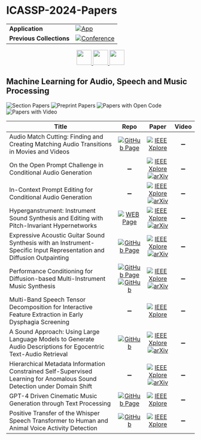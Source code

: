 # ICASSP-2024-Papers

<table>
    <tr>
        <td><strong>Application</strong></td>
        <td>
            <a href="https://huggingface.co/spaces/DmitryRyumin/NewEraAI-Papers" style="float:left;">
                <img src="https://img.shields.io/badge/🤗-NewEraAI--Papers-FFD21F.svg" alt="App" />
            </a>
        </td>
    </tr>
    <tr>
        <td><strong>Previous Collections</strong></td>
        <td>
            <a href="https://github.com/DmitryRyumin/ICASSP-2023-24-Papers/blob/main/README_2023.md">
                <img src="http://img.shields.io/badge/ICASSP-2023-0073AE.svg" alt="Conference">
            </a>
        </td>
    </tr>
</table>

<div align="center">
    <a href="https://github.com/DmitryRyumin/ICASSP-2023-24-Papers/blob/main/sections/2024/main/SPTM-P4.md">
        <img src="https://cdn.jsdelivr.net/gh/DmitryRyumin/NewEraAI-Papers@main/images/left.svg" width="40" alt="" />
    </a>
    <a href="https://github.com/DmitryRyumin/ICASSP-2023-24-Papers/">
        <img src="https://cdn.jsdelivr.net/gh/DmitryRyumin/NewEraAI-Papers@main/images/home.svg" width="40" alt="" />
    </a>
    <a href="https://github.com/DmitryRyumin/ICASSP-2023-24-Papers/blob/main/sections/2024/main/MMSP-P2.md">
        <img src="https://cdn.jsdelivr.net/gh/DmitryRyumin/NewEraAI-Papers@main/images/right.svg" width="40" alt="" />
    </a>
</div>

## Machine Learning for Audio, Speech and Music Processing

![Section Papers](https://img.shields.io/badge/Section%20Papers-11-42BA16) ![Preprint Papers](https://img.shields.io/badge/Preprint%20Papers-7-b31b1b) ![Papers with Open Code](https://img.shields.io/badge/Papers%20with%20Open%20Code-3-1D7FBF) ![Papers with Video](https://img.shields.io/badge/Papers%20with%20Video-0-FF0000)

| **Title** | **Repo** | **Paper** | **Video** |
|-----------|:--------:|:---------:|:---------:|
| Audio Match Cutting: Finding and Creating Matching Audio Transitions in Movies and Videos | [![GitHub Page](https://img.shields.io/badge/GitHub-Page-159957.svg)](https://denfed.github.io/audiomatchcut/) | [![IEEE Xplore](https://img.shields.io/badge/IEEE-10447306-E4A42C.svg)](https://ieeexplore.ieee.org/document/10447306) | :heavy_minus_sign: |
| On the Open Prompt Challenge in Conditional Audio Generation | :heavy_minus_sign: | [![IEEE Xplore](https://img.shields.io/badge/IEEE-10447897-E4A42C.svg)](https://ieeexplore.ieee.org/document/10447897) <br /> [![arXiv](https://img.shields.io/badge/arXiv-2311.00897-b31b1b.svg)](https://arxiv.org/abs/2311.00897) | :heavy_minus_sign: |
| In-Context Prompt Editing for Conditional Audio Generation | :heavy_minus_sign: | [![IEEE Xplore](https://img.shields.io/badge/IEEE-10446431-E4A42C.svg)](https://ieeexplore.ieee.org/document/10446431) <br /> [![arXiv](https://img.shields.io/badge/arXiv-2311.00895-b31b1b.svg)](https://arxiv.org/abs/2311.00895) | :heavy_minus_sign: |
| Hyperganstrument: Instrument Sound Synthesis and Editing with Pitch-Invariant Hypernetworks | [![WEB Page](https://img.shields.io/badge/WEB-Page-159957.svg)](https://noto.li/MLIuBC) | [![IEEE Xplore](https://img.shields.io/badge/IEEE-10447847-E4A42C.svg)](https://ieeexplore.ieee.org/document/10447847) <br /> [![arXiv](https://img.shields.io/badge/arXiv-2401.04558-b31b1b.svg)](https://arxiv.org/abs/2401.04558) | :heavy_minus_sign: |
| Expressive Acoustic Guitar Sound Synthesis with an Instrument-Specific Input Representation and Diffusion Outpainting | [![GitHub Page](https://img.shields.io/badge/GitHub-Page-159957.svg)](https://hanshounsu.github.io/guitar-synthesis-diffusion-outpainting/) | [![IEEE Xplore](https://img.shields.io/badge/IEEE-10446678-E4A42C.svg)](https://ieeexplore.ieee.org/document/10446678) <br /> [![arXiv](https://img.shields.io/badge/arXiv-2401.13498-b31b1b.svg)](https://arxiv.org/abs/2401.13498) | :heavy_minus_sign: |
| Performance Conditioning for Diffusion-based Multi-Instrument Music Synthesis | [![GitHub Page](https://img.shields.io/badge/GitHub-Page-159957.svg)](https://benadar293.github.io/midipm) <br /> [![GitHub](https://img.shields.io/github/stars/benadar293/midipm?style=flat)](https://github.com/benadar293/midipm) | [![IEEE Xplore](https://img.shields.io/badge/IEEE-10445979-E4A42C.svg)](https://ieeexplore.ieee.org/document/10445979) <br /> [![arXiv](https://img.shields.io/badge/arXiv-2309.12283-b31b1b.svg)](https://arxiv.org/abs/2309.12283) | :heavy_minus_sign: |
| Multi-Band Speech Tensor Decomposition for Interactive Feature Extraction in Early Dysphagia Screening | :heavy_minus_sign: | [![IEEE Xplore](https://img.shields.io/badge/IEEE-10447365-E4A42C.svg)](https://ieeexplore.ieee.org/document/10447365) | :heavy_minus_sign: |
| A Sound Approach: Using Large Language Models to Generate Audio Descriptions for Egocentric Text-Audio Retrieval | [![GitHub](https://img.shields.io/github/stars/oncescuandreea/audio_egovlp?style=flat)](https://github.com/oncescuandreea/audio_egovlp) | [![IEEE Xplore](https://img.shields.io/badge/IEEE-10448486-E4A42C.svg)](https://ieeexplore.ieee.org/document/10448486) <br /> [![arXiv](https://img.shields.io/badge/arXiv-2402.19106-b31b1b.svg)](https://arxiv.org/abs/2402.19106) | :heavy_minus_sign: |
| Hierarchical Metadata Information Constrained Self-Supervised Learning for Anomalous Sound Detection under Domain Shift | :heavy_minus_sign: | [![IEEE Xplore](https://img.shields.io/badge/IEEE-10446044-E4A42C.svg)](https://ieeexplore.ieee.org/document/10446044) <br /> [![arXiv](https://img.shields.io/badge/arXiv-2309.07498-b31b1b.svg)](https://arxiv.org/abs/2309.07498) | :heavy_minus_sign: |
| GPT-4 Driven Cinematic Music Generation through Text Processing | [![GitHub Page](https://img.shields.io/badge/GitHub-Page-159957.svg)](https://audiomatic-research.github.io/herrmann-1/) | [![IEEE Xplore](https://img.shields.io/badge/IEEE-10447950-E4A42C.svg)](https://ieeexplore.ieee.org/document/10447950) | :heavy_minus_sign: |
| Positive Transfer of the Whisper Speech Transformer to Human and Animal Voice Activity Detection | [![GitHub](https://img.shields.io/github/stars/nianlonggu/WhisperSeg?style=flat)](https://github.com/nianlonggu/WhisperSeg) | [![IEEE Xplore](https://img.shields.io/badge/IEEE-10447620-E4A42C.svg)](https://ieeexplore.ieee.org/document/10447620) | :heavy_minus_sign: |
